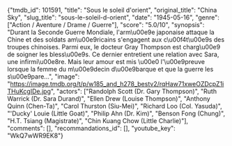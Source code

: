 {"tmdb_id": 101591, "title": "Sous le soleil d'orient", "original_title": "China Sky", "slug_title": "sous-le-soleil-d-orient", "date": "1945-05-16", "genre": ["Action / Aventure / Drame / Guerre"], "score": "5.0/10", "synopsis": "Durant la Seconde Guerre Mondiale, l'arm\u00e9e japonaise attaque la Chine et des soldats am\u00e9ricains s'engagent aux c\u00f4t\u00e9s des troupes chinoises. Parmi eux, le docteur Gray Thompson est charg\u00e9 de soigner les bless\u00e9s. Ce dernier entretient une relation avec Sara, une infirmi\u00e8re. Mais leur amour est mis \u00e0 l'\u00e9preuve lorsque la femme du m\u00e9decin d\u00e9barque et que la guerre les s\u00e9pare...", "image": "https://image.tmdb.org/t/p/w185_and_h278_bestv2/rqHaw71xweOZDcpZ1iTHuKcgIDe.jpg", "actors": ["Randolph Scott (Dr. Gary Thompson)", "Ruth Warrick (Dr. Sara Durand)", "Ellen Drew (Louise Thompson)", "Anthony Quinn (Chen-Ta)", "Carol Thurston (Siu-Mei)", "Richard Loo (Col. Yasuda)", "'Ducky' Louie (Little Goat)", "Philip Ahn (Dr. Kim)", "Benson Fong (Chung)", "H.T. Tsiang (Magistrate)", "Chin Kuang Chow (Little Charlie)"], "comments": [], "recommandations_id": [], "youtube_key": "WkQ7wWR9EK8"}